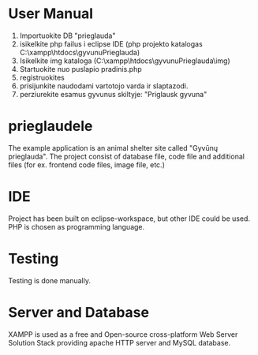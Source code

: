 # User Manual

1. Importuokite DB "prieglauda"
2. isikelkite php failus i eclipse IDE (php projekto katalogas C:\xampp\htdocs\gyvunuPrieglauda)
3. Isikelkite img kataloga (C:\xampp\htdocs\gyvunuPrieglauda\img)
4. Startuokite nuo puslapio pradinis.php
5. registruokites
6. prisijunkite naudodami vartotojo varda ir slaptazodi.
7. perziurekite esamus gyvunus skiltyje: "Priglausk gyvuna"


# prieglaudele

The example application is an animal shelter site called "Gyvūnų prieglauda".
The project consist of database file, code file and additional files (for ex. frontend code files, image file, etc.)

# IDE

Project has been built on eclipse-workspace, but other IDE could be used. PHP is chosen as programming language.

# Testing

Testing is done manually. 

# Server and Database

XAMPP is used as a free and Open-source cross-platform Web Server Solution Stack providing apache HTTP server and MySQL database.


